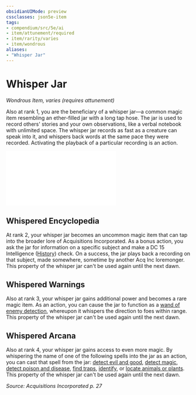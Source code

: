 ```yaml
---
obsidianUIMode: preview
cssclasses: json5e-item
tags:
- compendium/src/5e/ai
- item/attunement/required
- item/rarity/varies
- item/wondrous
aliases: 
- "Whisper Jar"
---
```

# Whisper Jar
*Wondrous Item, varies (requires attunement)*  


Also at rank 1, you are the beneficiary of a whisper jar—a common magic item resembling an ether-filled jar with a long tap hose. The jar is used to record others' stories and your own observations, like a verbal notebook with unlimited space. The whisper jar records as fast as a creature can speak into it, and whispers back words at the same pace they were recorded. Activating the playback of a particular recording is an action.

![Things Recorded in Your Whisper Jar](/Systems/5e/tables/things-recorded-in-your-whisper-jar-ai.md)

## Whispered Encyclopedia

At rank 2, your whisper jar becomes an uncommon magic item that can tap into the broader lore of Acquisitions Incorporated. As a bonus action, you ask the jar for information on a specific subject and make a DC 15 Intelligence ([History](/Systems/5e/rules/skills.md#History)) check. On a success, the jar plays back a recording on that subject, made somewhere, sometime by another Acq Inc loremonger. This property of the whisper jar can't be used again until the next dawn.

## Whispered Warnings

Also at rank 3, your whisper jar gains additional power and becomes a rare magic item. As an action, you can cause the jar to function as a [wand of enemy detection](/Systems/5e/items/wand-of-enemy-detection.md), whereupon it whispers the direction to foes within range. This property of the whisper jar can't be used again until the next dawn.

## Whispered Arcana

Also at rank 4, your whisper jar gains access to even more magic. By whispering the name of one of the following spells into the jar as an action, you can cast that spell from the jar: [detect evil and good](/Systems/5e/spells/detect-evil-and-good.md), [detect magic](/Systems/5e/spells/detect-magic.md), [detect poison and disease](/Systems/5e/spells/detect-poison-and-disease.md), [find traps](/Systems/5e/spells/find-traps.md), [identify](/Systems/5e/spells/identify.md), or [locate animals or plants](/Systems/5e/spells/locate-animals-or-plants.md). This property of the whisper jar can't be used again until the next dawn.

*Source: Acquisitions Incorporated p. 27*